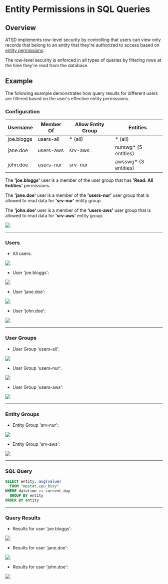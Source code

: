 # Entity Permissions in SQL Queries

## Overview

ATSD implements row-level security by controlling that users can view only records that belong to an entity that they're authorized to access based on [entity permissions](../../administration/user-authorization.md#entity-permissions).

The row-level security is enforced in all types of queries by filtering rows at the time they're read from the database.

## Example

The following example demonstrates how query results for different users are filtered based on the user's effective entity permissions.

### Configuration

| **Username** | **Member Of** | **Allow Entity Group** | Entities |
|---|---|---|---|
| joe.bloggs | users-all | * (all) | * (all) |
| jane.doe | users-aws | srv-aws | nurswg* (5 entities) |
| john.doe | users-nur | srv-nur | awsswg* (3 entities) |


The **'joe.bloggs'** user is a member of the user group that has **'Read: All Entities'** permissions.

The **'jane.doe'** user is a member of the **'users-nur'** user group that is allowed to read data for **'srv-nur'** entity group.

The **'john.doe'** user is a member of the **'users-aws'** user group that is allowed to read data for **'srv-aws'** entity group.

![](images/sql-permissions.png)

---

### Users

* All users:

![](images/users.png)

* User 'joe.bloggs':

![](images/joe-bloggs-user.png)

* User 'jane.doe':

![](images/jane-doe-user.png)

* User 'john.doe':

![](images/john-doe-user.png)

---

### User Groups

* User Group 'users-all':

![](images/users-all.png)

* User Group 'users-nur':

![](images/users-nur.png)

* User Group 'users-aws':

![](images/users-aws.png)

---

### Entity Groups

* Entity Group 'srv-nur':

![](images/srv-nur.png)

* Entity Group 'srv-aws':

![](images/srv-aws.png)

---

### SQL Query

```sql
SELECT entity, avg(value)
  FROM "mpstat.cpu_busy"
WHERE datetime >= current_day
  GROUP BY entity
ORDER BY entity
```

---

### Query Results

* Results for user 'joe.bloggs':

![](images/joe-bloggs-sql.png)

* Results for user 'jane.doe':

![](images/jane-doe-sql.png)

* Results for user 'john.doe':

![](images/john-doe-sql.png)
